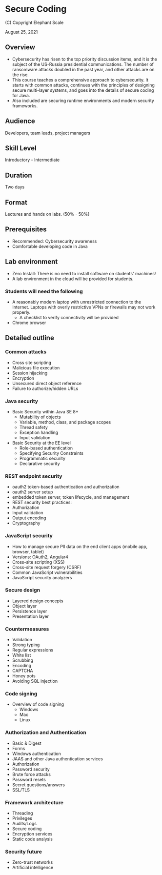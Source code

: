 # Secure Coding

(C) Copyright Elephant Scale

August 25, 2021

## Overview

* Cybersecurity has risen to the top priority discussion items, and it is the subject of the US-Russia presidential communications. 
The number of ransomware attacks doubled in the past year, and other attacks are on the rise.
* This course teaches a comprehensive approach to cybersecurity. It starts with common attacks, 
continues with the principles of designing secure multi-layer systems, and goes into the details
of secure coding for Java.
* Also included are securing runtime environments and modern security frameworks.  

## Audience
Developers, team leads, project managers

## Skill Level
Introductory - Intermediate

## Duration
Two days

## Format
Lectures and hands on labs. (50% - 50%)

## Prerequisites
* Recommended: Cybersecurity awareness
* Comfortable developing code in Java


## Lab environment
* Zero Install: There is no need to install software on students' machines!
* A lab environment in the cloud will be provided for students.

### Students will need the following
* A reasonably modern laptop with unrestricted connection to the Internet. Laptops with overly restrictive VPNs or firewalls may not work properly.
    * A checklist to verify connectivity will be provided
* Chrome browser

## Detailed outline

### Common attacks
* Cross site scripting
* Malicious file execution
* Session hijacking
* Encryption
* Unsecured direct object reference
* Failure to authorize/hidden URLs

### Java security
* Basic Security within Java SE 8+
  * Mutability of objects
  * Variable, method, class, and package scopes
  * Thread safety
  * Exception handling
  * Input validation
* Basic Security at the EE level
  * Role-based authentication
  * Specifying Security Constraints
  * Programmatic security
  * Declarative security

### REST endpoint security
  * oauth2 token-based authentication and authorization
  * oauth2 server setup
  * embedded token server, token lifecycle, and management
  * REST security best practices:
  * Authorization
  * Input validation
  * Output encoding
  * Cryptography

### JavaScript security
  * How to manage secure PII data on the end client apps (mobile app, browser, tablet)
  * Versions: OAuth2, Angular4
  * Cross-site scripting (XSS)
  * Cross-site request forgery (CSRF)
  * Common JavaScript vulnerabilities
  * JavaScript security analyzers
  
### Secure design

* Layered design concepts
* Object layer
* Persistence layer
* Presentation layer

### Countermeasures

* Validation
* Strong typing
* Regular expressions
* White list
* Scrubbing
* Encoding
* CAPTCHA
* Honey pots
* Avoiding SQL injection


### Code signing
* Overview of code signing
  * Windows
  * Mac
  * Linux

### Authorization and Authentication
* Basic & Digest
* Forms
* Windows authentication
* JAAS and other Java authentication services
* Authorization
* Password security
* Brute force attacks
* Password resets
* Secret questions/answers
* SSL/TLS

### Framework architecture
* Threading
* Privileges
* Audits/Logs
* Secure coding
* Encryption services
* Static code analysis
 
### Security future
* Zero-trust networks
* Artificial intelligence
